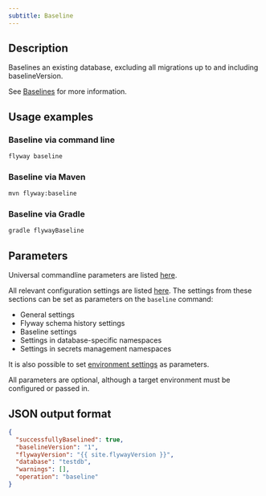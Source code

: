 ```yaml
---
subtitle: Baseline
---
```


## Description

Baselines an existing database, excluding all migrations up to and including baselineVersion.

See [Baselines](https://documentation.red-gate.com/display/FD/Baselines) for more information.

## Usage examples

### Baseline via command line

```bash
flyway baseline
```

### Baseline via Maven

```bash
mvn flyway:baseline
```

### Baseline via Gradle

```bash
gradle flywayBaseline
```

## Parameters

Universal commandline parameters are listed [here](<Command-line Parameters>).

All relevant configuration settings are listed [here](<Configuration/Flyway Namespace>). The settings from these sections can be set as parameters on the `baseline` command:
* General settings
* Flyway schema history settings
* Baseline settings
* Settings in database-specific namespaces
* Settings in secrets management namespaces

It is also possible to set [environment settings](<Configuration/Environments Namespace>) as parameters.

All parameters are optional, although a target environment must be configured or passed in.

## JSON output format

```json
{
  "successfullyBaselined": true,
  "baselineVersion": "1",
  "flywayVersion": "{{ site.flywayVersion }}",
  "database": "testdb",
  "warnings": [],
  "operation": "baseline"
}
```
